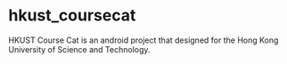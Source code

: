 hkust_coursecat
===============

HKUST Course Cat is an android project that designed for the Hong Kong University of Science and Technology.

